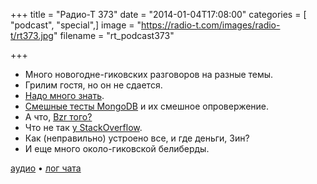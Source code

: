 +++
title = "Радио-Т 373"
date = "2014-01-04T17:08:00"
categories = [ "podcast", "special",]
image = "https://radio-t.com/images/radio-t/rt373.jpg"
filename = "rt_podcast373"

+++

* Много новогодне-гиковских разговоров на разные темы.
* Грилим гостя, но он не сдается.
* [Надо много знать](http://blog.pluralsight.com/more-programming-languages-more-money).
* [Смешные тесты MongoDB](http://goo.gl/HxRFHa) и их смешное опровержение.
* А что, [Bzr того?](https://lists.gnu.org/archive/html/emacs-devel/2014-01/msg00005.html)
* Что не так [у StackOverflow](http://michael.richter.name/blogs/why-i-no-longer-contribute-to-stackoverflow/).
* Как (неправильно) устроено все, и где деньги, Зин?
* И еще много около-гиковской белиберды.


[аудио](http://cdn.radio-t.com/rt_podcast373.mp3) • [лог чата](http://chat.radio-t.com/logs/radio-t-373.html)
<audio src="http://cdn.radio-t.com/rt_podcast373.mp3" preload="none"></audio>
